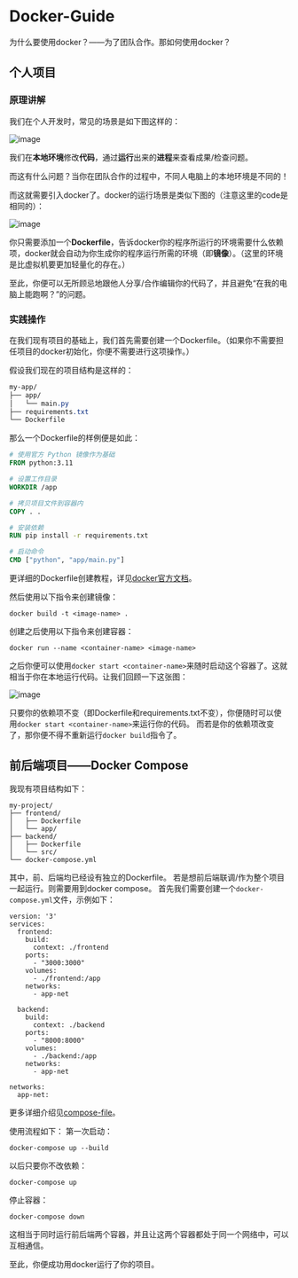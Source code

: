 # Docker-Guide

为什么要使用docker？——为了团队合作。那如何使用docker？

## 个人项目

### 原理讲解

我们在个人开发时，常见的场景是如下图这样的：

![image](https://github.com/user-attachments/assets/2b3c5b44-d711-4968-966f-0958cd960b7c)

我们在**本地环境**修改**代码**，通过**运行**出来的**进程**来查看成果/检查问题。

而这有什么问题？当你在团队合作的过程中，不同人电脑上的本地环境是不同的！

而这就需要引入docker了。docker的运行场景是类似下图的（注意这里的code是相同的）：

![image](https://github.com/user-attachments/assets/7acffeab-04d4-4fa3-bf6a-80f5a98231a6)

你只需要添加一个**Dockerfile**，告诉docker你的程序所运行的环境需要什么依赖项，docker就会自动为你生成你的程序运行所需的环境（即**镜像**）。（这里的环境是比虚拟机要更加轻量化的存在。）

至此，你便可以无所顾忌地跟他人分享/合作编辑你的代码了，并且避免“在我的电脑上能跑啊？”的问题。

### 实践操作

在我们现有项目的基础上，我们首先需要创建一个Dockerfile。（如果你不需要担任项目的docker初始化，你便不需要进行这项操作。）

假设我们现在的项目结构是这样的：

```css
my-app/
├── app/
│   └── main.py
├── requirements.txt
└── Dockerfile
```

那么一个Dockerfile的样例便是如此：

```Dockerfile
# 使用官方 Python 镜像作为基础
FROM python:3.11

# 设置工作目录
WORKDIR /app

# 拷贝项目文件到容器内
COPY . .

# 安装依赖
RUN pip install -r requirements.txt

# 启动命令
CMD ["python", "app/main.py"]
```

更详细的Dockerfile创建教程，详见[docker官方文档](https://docs.docker.com/reference/dockerfile/)。

然后使用以下指令来创建镜像：
```
docker build -t <image-name> .
```

创建之后使用以下指令来创建容器：
```
docker run --name <container-name> <image-name>
```

之后你便可以使用`docker start <container-name>`来随时启动这个容器了。这就相当于你在本地运行代码。让我们回顾一下这张图：

![image](https://github.com/user-attachments/assets/7acffeab-04d4-4fa3-bf6a-80f5a98231a6)

只要你的依赖项不变（即Dockerfile和requirements.txt不变），你便随时可以使用`docker start <container-name>`来运行你的代码。
而若是你的依赖项改变了，那你便不得不重新运行`docker build`指令了。

## 前后端项目——Docker Compose

我现有项目结构如下：

```
my-project/
├── frontend/
│   ├── Dockerfile
│   └── app/
├── backend/
│   ├── Dockerfile
│   └── src/
└── docker-compose.yml
```

其中，前、后端均已经设有独立的Dockerfile。
若是想前后端联调/作为整个项目一起运行。则需要用到docker compose。
首先我们需要创建一个`docker-compose.yml`文件，示例如下：

```
version: '3'
services:
  frontend:
    build:
      context: ./frontend
    ports:
      - "3000:3000"
    volumes:
      - ./frontend:/app
    networks:
      - app-net

  backend:
    build:
      context: ./backend
    ports:
      - "8000:8000"
    volumes:
      - ./backend:/app
    networks:
      - app-net

networks:
  app-net:
```

更多详细介绍见[compose-file](https://docs.docker.com/reference/compose-file/)。

使用流程如下：
第一次启动：
```
docker-compose up --build
```
以后只要你不改依赖：
```
docker-compose up
```
停止容器：
```
docker-compose down
```

这相当于同时运行前后端两个容器，并且让这两个容器都处于同一个网络中，可以互相通信。

至此，你便成功用docker运行了你的项目。










